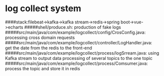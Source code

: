 # log collect system
####stack:filebeat->kafka->kafka stream->redis->spring boot->vue->echarts
#####shell/produce.sh:
    production of fake logs
#####src/main/java/com/example/logcollect/config/CrosConfig.java:
    processing cross domain requests
#####src/main/java/com/example/logcollect/controller/LogHandler.java:
    get the date from the redis to the front-end
#####src/main/java/com/example/logcollect/process/logSrream.java:
    using Kafka stream to output data processing of several topics to the one topic
#####src/main/java/com/example/logcollect/process/Comsumer.java:
    process the topic and store it in redis